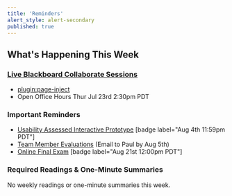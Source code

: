 ```yaml
---
title: 'Reminders'
alert_style: alert-secondary
published: true
---
```


## What's Happening This Week

### [Live Blackboard Collaborate Sessions](https://canvas.sfu.ca/courses/53207/external_tools/3544)  

* [plugin:page-inject](../../blackboard-sessions/week-13-1)
* Open Office Hours Thur Jul 23rd 2:30pm PDT

### Important Reminders

* [Usability Assessed Interactive Prototype](https://canvas.sfu.ca/courses/53207/assignments/457113) [badge label="Aug 4th 11:59pm PDT"]  
* [Team Member Evaluations](https://canvas.sfu.ca/courses/53207/files/folder/Downloads/Team%20Member%20Evaluations) (Email to Paul by Aug 5th)
* [Online Final Exam](https://canvas.sfu.ca/courses/53207/quizzes) [badge label="Aug 21st 12:00pm PDT"]  

### Required Readings & One-Minute Summaries
No weekly readings or one-minute summaries this week.
